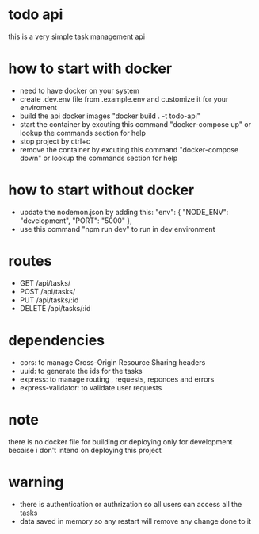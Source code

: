 # todo api

this is a very simple task management api

# how to start with docker

- need to have docker on your system
- create .dev.env file from .example.env and customize it for your enviroment
- build the api docker images "docker build . -t todo-api"
- start the container by excuting this command "docker-compose up" or lookup the commands section for help
- stop project by ctrl+c
- remove the container by excuting this command "docker-compose down" or lookup the commands section for help

# how to start without docker

- update the nodemon.json by adding this:
  "env": {
  "NODE_ENV": "development",
  "PORT": "5000"
  },
- use this command "npm run dev" to run in dev environment

# routes

- GET /api/tasks/
- POST /api/tasks/
- PUT /api/tasks/:id
- DELETE /api/tasks/:id

# dependencies

- cors: to manage Cross-Origin Resource Sharing headers
- uuid: to generate the ids for the tasks
- express: to manage routing , requests, reponces and errors
- express-validator: to validate user requests

# note

<p>
there is no docker file for building or deploying only for development
becaise i don't intend on deploying this project
</p>

# warning

- there is authentication or authrization so all users can access all the tasks
- data saved in memory so any restart will remove any change done to it

